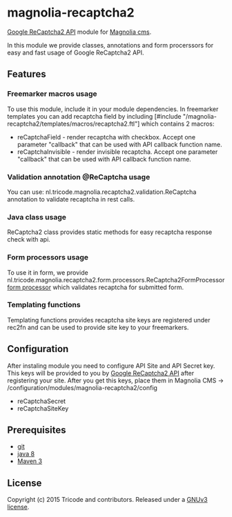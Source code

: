 # magnolia-recaptcha2
[Google ReCaptcha2 API](https://www.google.com/recaptcha) module for [Magnolia cms](http://www.magnolia-cms.com).

In this module we provide classes, annotations and form procerssors for easy and fast usage of Google ReCaptcha2 API.

## Features
### Freemarker macros usage
To use this module, include it in your module dependencies. In freemarker templates you can add recaptcha field by including
[#include "/magnolia-recaptcha2/templates/macros/recaptcha2.ftl"] which contains 2 macros:
 * reCaptchaField - render recaptcha with checkbox. Accept one parameter "callback" that can be used with API callback function name.
 * reCaptchaInvisible - render invisible recaptcha. Accept one parameter "callback" that can be used with API callback function name.

### Validation annotation @ReCaptcha usage
You can use: nl.tricode.magnolia.recaptcha2.validation.ReCaptcha annotation to validate recaptcha in rest calls.

### Java class usage
ReCaptcha2 class provides static methods for easy recaptcha response check with api.

### Form processors usage
To use it in form, we provide nl.tricode.magnolia.recaptcha2.form.processors.ReCaptcha2FormProcessor [form processor](https://documentation.magnolia-cms.com/display/DOCS/Form+module#Formmodule-Creatingacustomformprocessor) which validates recaptcha for submitted form.


### Templating functions
Templating functions provides recaptcha site keys are registered under rec2fn and can be used to provide site key to your freemarkers.

## Configuration
After instaling module you need to configure API Site and API Secret key. This keys will be provided to you by [Google ReCaptcha2 API](https://www.google.com/recaptcha) after registering your site.
After you get this keys, place them in Magnolia CMS -> /configuration/modules/magnolia-recaptcha2/config
* reCaptchaSecret
* reCaptchaSiteKey


## Prerequisites
* [git](http://git-scm.com/)
* [java 8](http://java.com)
* [Maven 3](http://maven.apache.org)

## License
Copyright (c) 2015 Tricode and contributors. Released under a [GNUv3 license](https://github.com/tricode/magnolia-recaptcha2/blob/master/LICENSE).
